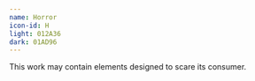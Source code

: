 ```yaml
---
name: Horror
icon-id: H
light: 012A36
dark: 01AD96
---
```


This work may contain elements designed to scare its consumer.